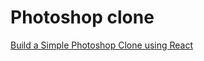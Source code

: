 # Photoshop clone

[Build a Simple Photoshop Clone using React](https://nabendu82.medium.com/build-a-simple-photoshop-clone-using-react-e3e56ba079e1)